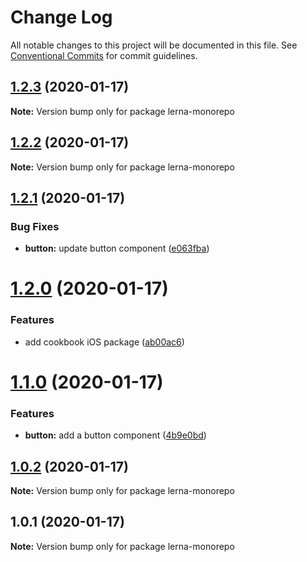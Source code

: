 # Change Log

All notable changes to this project will be documented in this file.
See [Conventional Commits](https://conventionalcommits.org) for commit guidelines.

## [1.2.3](https://github.com/aibolik/lerna-monorepo/compare/v1.2.2...v1.2.3) (2020-01-17)

**Note:** Version bump only for package lerna-monorepo





## [1.2.2](https://github.com/aibolik/lerna-monorepo/compare/v1.2.1...v1.2.2) (2020-01-17)

**Note:** Version bump only for package lerna-monorepo





## [1.2.1](https://github.com/aibolik/lerna-monorepo/compare/v1.2.0...v1.2.1) (2020-01-17)


### Bug Fixes

* **button:** update button component ([e063fba](https://github.com/aibolik/lerna-monorepo/commit/e063fbac2ee0dd78dac5636b8391eb6bf4446b36))





# [1.2.0](https://github.com/aibolik/lerna-monorepo/compare/v1.1.0...v1.2.0) (2020-01-17)


### Features

* add cookbook iOS package ([ab00ac6](https://github.com/aibolik/lerna-monorepo/commit/ab00ac6ff3ff9e1c4f249156fd507e63f223bd16))





# [1.1.0](https://github.com/aibolik/lerna-monorepo/compare/v1.0.2...v1.1.0) (2020-01-17)


### Features

* **button:** add a button component ([4b9e0bd](https://github.com/aibolik/lerna-monorepo/commit/4b9e0bdd7e2a14390ea10848a27944cbb35afcf6))





## [1.0.2](https://github.com/aibolik/lerna-monorepo/compare/v1.0.1...v1.0.2) (2020-01-17)

**Note:** Version bump only for package lerna-monorepo





## 1.0.1 (2020-01-17)

**Note:** Version bump only for package lerna-monorepo
